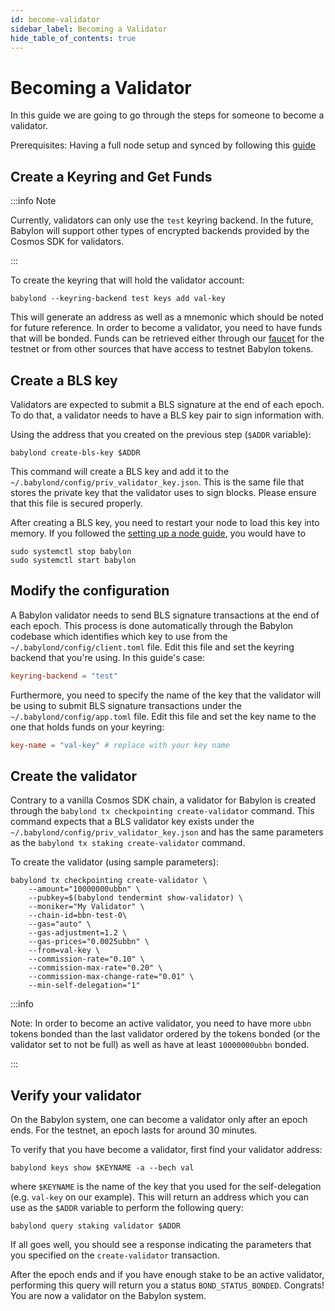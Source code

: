 ```yaml
---
id: become-validator
sidebar_label: Becoming a Validator
hide_table_of_contents: true
---
```


# Becoming a Validator

In this guide we are going to go through the steps for someone
to become a validator.

Prerequisites: Having a full node setup and synced by following this [guide](./setup-node.md)

## Create a Keyring and Get Funds

:::info Note

Currently, validators can only use the `test` keyring backend. In the future,
Babylon will support other types of encrypted backends provided by the Cosmos SDK for validators.

:::

To create the keyring that will hold the validator account:
```console
babylond --keyring-backend test keys add val-key
```

This will generate an address as well as a mnemonic which should be noted for future reference.
In order to become a validator, you need to have funds that will be bonded.
Funds can be retrieved either through our [faucet](https://faucet.testnet.babylonchain.io) for the testnet
or from other sources that have access to testnet Babylon tokens.

## Create a BLS key

Validators are expected to submit a BLS signature at the end of each epoch.
To do that, a validator needs to have a BLS key pair to sign information with.

Using the address that you created on the previous step (`$ADDR` variable):

```console
babylond create-bls-key $ADDR
```

This command will create a BLS key and add it to the `~/.babylond/config/priv_validator_key.json`.
This is the same file that stores the private key that the validator uses to sign blocks.
Please ensure that this file is secured properly.

After creating a BLS key, you need to restart your node to load this key into
memory. If you followed the [setting up a node guide](./setup-node.md), you
would have to
```console
sudo systemctl stop babylon
sudo systemctl start babylon
```

## Modify the configuration

A Babylon validator needs to send BLS signature transactions at the end of each epoch.
This process is done automatically through the Babylon codebase which identifies
which key to use from the `~/.babylond/config/client.toml` file. Edit this file and
set the keyring backend that you're using.
In this guide's case:
```toml
keyring-backend = "test"
```

Furthermore, you need to specify the name of the key that the validator will be
using to submit BLS signature transactions under the
`~/.babylond/config/app.toml` file. Edit this file and set the key name to the
one that holds funds on your keyring:
```toml
key-name = "val-key" # replace with your key name
```

## Create the validator

Contrary to a vanilla Cosmos SDK chain, a validator for Babylon is created through
the `babylond tx checkpointing create-validator` command.
This command expects that a BLS validator key exists under the `~/.babylond/config/priv_validator_key.json`
and has the same parameters as the `babylond tx staking create-validator` command.

To create the validator (using sample parameters):
```console
babylond tx checkpointing create-validator \
    --amount="10000000ubbn" \
    --pubkey=$(babylond tendermint show-validator) \
    --moniker="My Validator" \
    --chain-id=bbn-test-0\
    --gas="auto" \
    --gas-adjustment=1.2 \
    --gas-prices="0.0025ubbn" \
    --from=val-key \
    --commission-rate="0.10" \
    --commission-max-rate="0.20" \
    --commission-max-change-rate="0.01" \
    --min-self-delegation="1"
```

:::info

Note: In order to become an active validator, you need to have more `ubbn`
tokens bonded than the last validator ordered by the tokens bonded (or the
validator set to not be full) as well as have at least `10000000ubbn` bonded.

:::

## Verify your validator

On the Babylon system,
one can become a validator only after an epoch ends.
For the testnet, an epoch lasts for around 30 minutes.

To verify that you have become a validator, first find your validator address:
```
babylond keys show $KEYNAME -a --bech val
```
where `$KEYNAME` is the name of the key that you used for the self-delegation (e.g. `val-key` on our example).
This will return an address which you can use as the `$ADDR` variable to perform the following query:
```console
babylond query staking validator $ADDR
```

If all goes well, you should see a response indicating the parameters that you specified
on the `create-validator` transaction.

After the epoch ends and if you have enough stake to be an active validator,
performing this query will return you a status `BOND_STATUS_BONDED`.
Congrats! You are now a validator on the Babylon system.
